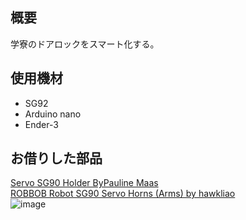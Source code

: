 ## 概要
学寮のドアロックをスマート化する。
## 使用機材
- SG92
- Arduino nano
- Ender-3
## お借りした部品
[Servo SG90 Holder ByPauline Maas](https://www.youmagine.com/designs/servo-sg90-holder)  
[ROBBOB Robot SG90 Servo Horns (Arms)
by hawkliao](https://www.thingiverse.com/thing:2621187/files)  
![image](https://user-images.githubusercontent.com/49513840/115017666-d30bb980-9ef1-11eb-8272-36363c5e56e9.png)
